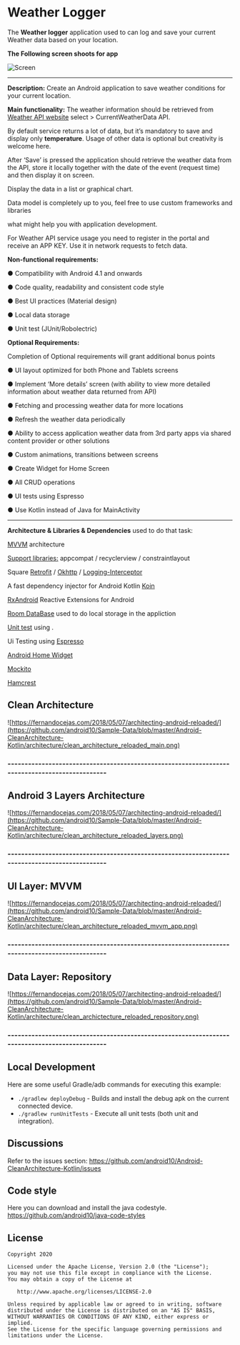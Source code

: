 # Weather Logger

The **Weather logger** application used to can log and save your current Weather data based on your location. 

**The Following screen shoots for app**

![Screen](https://github.com/naveedahmad99/WeatherLogger/blob/master/Screenshot.gif)
______________________________________________________________________________
**Description:**
Create an Android application to save weather conditions for your current location.

**Main functionality:**
The weather information should be retrieved from [Weather API website](https://openweathermap.org/api) select > CurrentWeatherData API. 

By default service returns a lot of data, but it’s mandatory to save and display only **temperature**. 
Usage of other data is optional but creativity is welcome here.

After ‘Save’ is pressed the application should retrieve the weather data from the API, 
store it locally together with the date of the event (request time) and then display it on screen.

Display the data in a list or graphical chart.

Data model is completely up to you, feel free to use custom frameworks and libraries

what might help you with application development.

For Weather API service usage you need to register in the portal and receive an APP KEY. 
Use it in network requests to fetch data.

**Non-functional requirements:**

● Compatibility with Android 4.1 and onwards

● Code quality, readability and consistent code style

● Best UI practices (Material design)

● Local data storage

● Unit test (JUnit/Robolectric)

**Optional Requirements:**

Completion of Optional requirements will grant additional bonus points

● UI layout optimized for both Phone and Tablets screens

● Implement ‘More details’ screen (with ability to view more detailed information about weather data returned from API)

● Fetching and processing weather data for more locations

● Refresh the weather data periodically

● Ability to access application weather data from 3rd party apps via shared content
provider or other solutions

● Custom animations, transitions between screens

● Create Widget for Home Screen

● All CRUD operations

● UI tests using Espresso

● Use Kotlin instead of Java for MainActivity
________________________________________________________________________________________


**Architecture & Libraries & Dependencies** used to do that task:

[MVVM](https://www.tutorialspoint.com/mvvm/index.htm) architecture

[Support libraries:](https://developer.android.com/jetpack/androidx/) appcompat / recyclerview / constraintlayout

Square [Retrofit](https://github.com/square/retrofit) / [Okhttp](https://github.com/square/okhttp) / [Logging-Interceptor](https://github.com/square/okhttp/tree/master/okhttp-logging-interceptor)

A fast dependency injector for Android Kotlin [Koin](https://github.com/InsertKoinIO/koin) 

[RxAndroid](https://github.com/ReactiveX/RxAndroid) Reactive Extensions for Android

[Room DataBase](https://developer.android.com/training/data-storage/room) used to do local storage in the appliction

[Unit test](https://developer.android.com/training/testing/unit-testing) using .

Ui Testing using [Espresso](https://developer.android.com/training/testing/espresso)

[Android Home Widget](https://developer.android.com/guide/topics/appwidgets) 

[Mockito](https://site.mockito.org) 

[Hamcrest](https://www.vogella.com/tutorials/Hamcrest/article.html)

## Clean Architecture
![https://fernandocejas.com/2018/05/07/architecting-android-reloaded/](https://github.com/android10/Sample-Data/blob/master/Android-CleanArchitecture-Kotlin/architecture/clean_architecture_reloaded_main.png)

### ----------------------------------------------------------------------------------------------

## Android 3 Layers Architecture
![https://fernandocejas.com/2018/05/07/architecting-android-reloaded/](https://github.com/android10/Sample-Data/blob/master/Android-CleanArchitecture-Kotlin/architecture/clean_architecture_reloaded_layers.png)

### ----------------------------------------------------------------------------------------------

## UI Layer: MVVM 
![https://fernandocejas.com/2018/05/07/architecting-android-reloaded/](https://github.com/android10/Sample-Data/blob/master/Android-CleanArchitecture-Kotlin/architecture/clean_architecture_reloaded_mvvm_app.png)

### ----------------------------------------------------------------------------------------------

## Data Layer: Repository 
![https://fernandocejas.com/2018/05/07/architecting-android-reloaded/](https://github.com/android10/Sample-Data/blob/master/Android-CleanArchitecture-Kotlin/architecture/clean_archictecture_reloaded_repository.png)

### ----------------------------------------------------------------------------------------------

## Local Development
Here are some useful Gradle/adb commands for executing this example:

 * `./gradlew deployDebug` - Builds and install the debug apk on the current connected device.
 * `./gradlew runUnitTests` - Execute all unit tests (both unit and integration).
 
## Discussions
Refer to the issues section: https://github.com/android10/Android-CleanArchitecture-Kotlin/issues
 
## Code style
Here you can download and install the java codestyle.
https://github.com/android10/java-code-styles

## License

    Copyright 2020 

    Licensed under the Apache License, Version 2.0 (the "License");
    you may not use this file except in compliance with the License.
    You may obtain a copy of the License at

       http://www.apache.org/licenses/LICENSE-2.0

    Unless required by applicable law or agreed to in writing, software
    distributed under the License is distributed on an "AS IS" BASIS,
    WITHOUT WARRANTIES OR CONDITIONS OF ANY KIND, either express or implied.
    See the License for the specific language governing permissions and
    limitations under the License.

